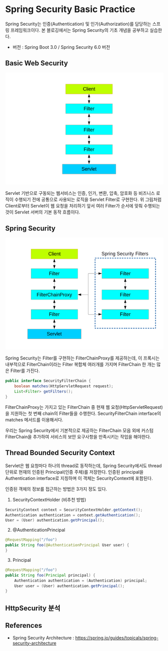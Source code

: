 # Spring Security Basic Practice
Spring Security는 인증(Authentication) 및 인가(Authorization)를 담당하는 스프링 프레임워크이다. 본 블로깅에서는 Spring Security의 기초 개념을 공부하고 실습한다.
* 버전 : Spring Boot 3.0 / Spring Security 6.0 버전

## Basic Web Security
![web-security.png](resources/web-security.png)

Servlet 기반으로 구동되는 웹서비스는 인증, 인가, 변환, 압축, 암호화 등 비즈니스 로직이 수행되기 전에 공통으로 사용되는 로직을 Servlet Filter로 구현한다.
위 그림처럼 Client로부터 Servlet이 웹 요청을 처리하기 앞서 여러 Filter가 순서에 맞춰 수행되는 것이 Servlet 서버의 기본 동작 흐름이다.

## Spring Security
![filter-chain-proxy.png](resources/filter-chain-proxy.png)

Spring Security는 Filter를 구현하는 FilterChainProxy를 제공하는데, 이 프록시는 내부적으로 FilterChain이라는 Filter 복합체 여러개를 가지며 FilterChain 한 개는 많은 Filter를 가진다.  

```java
public interface SecurityFilterChain {
    boolean matches(HttpServletRequest request);
    List<Filter> getFilters();
}
```
FilterChainProxy는 가지고 있는 FilterChain 중 현재 웹 요청(HttpServletRequest)을 지원하는 첫 번째 chain의 Filter들을 수행한다. SecurityFilterChain interface의 matches 메서드를 이용해서다. 

우리는 Spring Security에서 기본적으로 제공하는 FilterChain 모음 외에 커스텀 FilterChain을 추가하여 서비스의 보안 요구사항을 만족시키는 작업을 해야한다.

## Thread Bounded Security Context
Servlet은 웹 요청마다 하나의 thread로 동작하는데, Spring Security에서도 thread 단위로 현재의 인증된 Principal(인증 주체)를 저장한다.
인증된 principal을 Authentication interface로 지칭하며 이 객체는 SecurityContext에 포함된다.

인증된 객체의 정보를 접근하는 방법은 3가지 정도 있다. 

1. SecurityContextHolder (비추천 방법)
```java
SecurityContext context = SecurityContextHolder.getContext();
Authentication authentication = context.getAuthentication();
User = (User) authentication.getPrincipal();
```
2. @AuthenticationPrincipal
```java
@RequestMapping("/foo")
public String foo(@AuthenticationPrincipal User user) {
}
```
3. Principal
```java
@RequestMapping("/foo")
public String foo(Principal principal) {
    Authentication authentication = (Authentication) principal;
    User user = (User) authentication.getPrincipal();
}
```

## HttpSecurity 분석

## References
* Spring Security Architecture : https://spring.io/guides/topicals/spring-security-architecture

